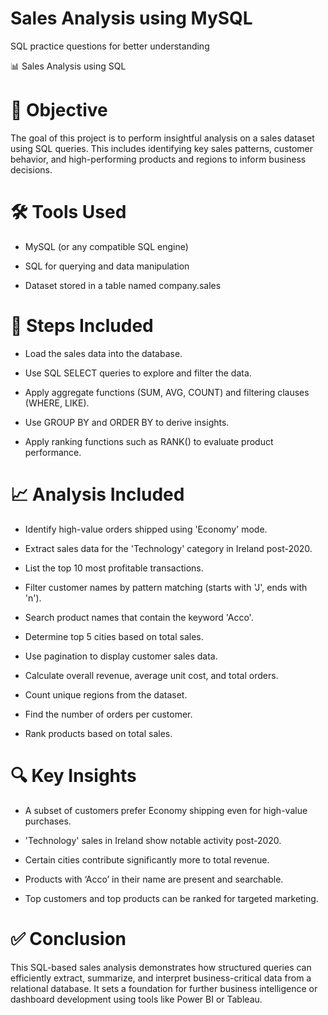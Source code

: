 # Sales Analysis using MySQL
SQL practice questions for better understanding

📊 Sales Analysis using SQL


# 🧭 Objective

The goal of this project is to perform insightful analysis on a sales dataset using SQL queries. This includes identifying key sales patterns, customer behavior, and high-performing products and regions to inform business decisions.


# 🛠️ Tools Used

   - MySQL (or any compatible SQL engine)

   - SQL for querying and data manipulation

   - Dataset stored in a table named company.sales

# 🧩 Steps Included

- Load the sales data into the database.

- Use SQL SELECT queries to explore and filter the data.

- Apply aggregate functions (SUM, AVG, COUNT) and filtering clauses (WHERE, LIKE).

- Use GROUP BY and ORDER BY to derive insights.

- Apply ranking functions such as RANK() to evaluate product performance.

# 📈 Analysis Included

- Identify high-value orders shipped using 'Economy' mode.

- Extract sales data for the 'Technology' category in Ireland post-2020.

- List the top 10 most profitable transactions.

- Filter customer names by pattern matching (starts with 'J', ends with 'n').

- Search product names that contain the keyword 'Acco'.

- Determine top 5 cities based on total sales.

- Use pagination to display customer sales data.

- Calculate overall revenue, average unit cost, and total orders.

- Count unique regions from the dataset.

- Find the number of orders per customer.

- Rank products based on total sales.

# 🔍 Key Insights

- A subset of customers prefer Economy shipping even for high-value purchases.

- 'Technology' sales in Ireland show notable activity post-2020.

- Certain cities contribute significantly more to total revenue.

- Products with ‘Acco’ in their name are present and searchable.

- Top customers and top products can be ranked for targeted marketing.

# ✅ Conclusion

This SQL-based sales analysis demonstrates how structured queries can efficiently extract, summarize, and interpret business-critical data from a relational database. It sets a foundation for further business intelligence or dashboard development using tools like Power BI or Tableau.
